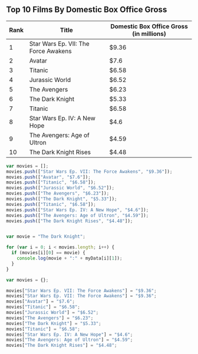 
## Top 10 Films By Domestic Box Office Gross

| Rank        | Title           | Domestic Box Office Gross (in millions)  |
| ------------- |-------------| -----|
|1|Star Wars Ep. VII: The Force Awakens|$9.36|
|2|Avatar|$7.6|
|3|Titanic|$6.58|
|4|Jurassic World|$6.52|
|5|The Avengers|$6.23|
|6|The Dark Knight|$5.33|
|7|Titanic |$6.58|
|8|Star Wars Ep. IV: A New Hope|$4.6|
|9|The Avengers: Age of Ultron|$4.59|
|10|The Dark Knight Rises|$4.48|


```js
var movies = [];
movies.push(["Star Wars Ep. VII: The Force Awakens", "$9.36"]);
movies.push(["Avatar", "$7.6"]);
movies.push(["Titanic", "$6.58"]);
movies.push(["Jurassic World", "$6.52"]);
movies.push(["The Avengers", "$6.23"]);
movies.push(["The Dark Knight", "$5.33"]);
movies.push(["Titanic", "$6.58"]);
movies.push(["Star Wars Ep. IV: A New Hope", "$4.6"]);
movies.push(["The Avengers: Age of Ultron", "$4.59"]);
movies.push(["The Dark Knight Rises", "$4.48"]);


var movie = "The Dark Knight";

for (var i = 0; i < movies.length; i++) {
  if (movies[i][0] == movie) {
    console.log(movie + ":" + myData[i][1]);
  }
}
```



```js
var movies = {};

movies["Star Wars Ep. VII: The Force Awakens"] = "$9.36";
movies["Star Wars Ep. VII: The Force Awakens"] = "$9.36";
movies["Avatar"] = "$7.6";
movies["Titanic"] = "$6.58";
movies["Jurassic World"] = "$6.52";
movies["The Avengers"] = "$6.23";
movies["The Dark Knight"] = "$5.33";
movies["Titanic"] = "$6.58";
movies["Star Wars Ep. IV: A New Hope"] = "$4.6";
movies["The Avengers: Age of Ultron"] = "$4.59";
movies["The Dark Knight Rises"] = "$4.48";
```

